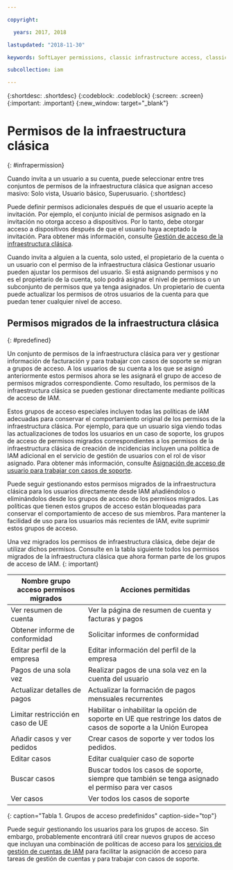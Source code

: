 ```yaml
---

copyright:

  years: 2017, 2018

lastupdated: "2018-11-30"

keywords: SoftLayer permissions, classic infrastructure access, classic infrastructure permission, migrated SoftLayer permissions, migrated permission access group

subcollection: iam

---
```


{:shortdesc: .shortdesc}
{:codeblock: .codeblock}
{:screen: .screen}
{:important: .important}
{:new_window: target="_blank"}

# Permisos de la infraestructura clásica
{: #infrapermission}

Cuando invita a un usuario a su cuenta, puede seleccionar entre tres conjuntos de permisos de la infraestructura clásica que asignan acceso masivo: Solo vista, Usuario básico, Superusuario.
{:shortdesc}

Puede definir permisos adicionales después de que el usuario acepte la invitación. Por ejemplo, el conjunto inicial de permisos asignado en la invitación no otorga acceso a dispositivos. Por lo tanto, debe otorgar acceso a dispositivos después de que el usuario haya aceptado la invitación. Para obtener más información, consulte [Gestión de acceso de la infraestructura clásica](/docs/iam/mnginfra.html#mngclassicinfra).

Cuando invita a alguien a la cuenta, solo usted, el propietario de la cuenta o un usuario con el permiso de la infraestructura clásica Gestionar usuario pueden ajustar los permisos del usuario. Si está asignando permisos y no es el propietario de la cuenta, solo podrá asignar el nivel de permisos o un subconjunto de permisos que ya tenga asignados. Un propietario de cuenta puede actualizar los permisos de otros usuarios de la cuenta para que puedan tener cualquier nivel de acceso.


## Permisos migrados de la infraestructura clásica
{: #predefined}

Un conjunto de permisos de la infraestructura clásica para ver y gestionar información de facturación y para trabajar con casos de soporte se migran a grupos de acceso. A los usuarios de su cuenta a los que se asignó anteriormente estos permisos ahora se les asignará el grupo de acceso de permisos migrados correspondiente. Como resultado, los permisos de la infraestructura clásica se pueden gestionar directamente mediante políticas de acceso de IAM.

Estos grupos de acceso especiales incluyen todas las políticas de IAM adecuadas para conservar el comportamiento original de los permisos de la infraestructura clásica. Por ejemplo, para que un usuario siga viendo todas las actualizaciones de todos los usuarios en un caso de soporte, los grupos de acceso de permisos migrados correspondientes a los permisos de la infraestructura clásica de creación de incidencias incluyen una política de IAM adicional en el servicio de gestión de usuarios con el rol de visor asignado. Para obtener más información, consulte [Asignación de acceso de usuario para trabajar con casos de soporte](/docs/get-support/support_access.html#access).

Puede seguir gestionando estos permisos migrados de la infraestructura clásica para los usuarios directamente desde IAM añadiéndolos o eliminándolos desde los grupos de acceso de los permisos migrados. Las políticas que tienen estos grupos de acceso están bloqueadas para conservar el comportamiento de acceso de sus miembros. Para mantener la facilidad de uso para los usuarios más recientes de IAM, evite suprimir estos grupos de acceso.

Una vez migrados los permisos de infraestructura clásica, debe dejar de utilizar dichos permisos. Consulte en la tabla siguiente todos los permisos migrados de la infraestructura clásica que ahora forman parte de los grupos de acceso de IAM.
{: important}

| Nombre grupo acceso permisos migrados | Acciones permitidas |
|----------|---------|
| Ver resumen de cuenta | Ver la página de resumen de cuenta y facturas y pagos |
| Obtener informe de conformidad | Solicitar informes de conformidad |
| Editar perfil de la empresa | Editar información del perfil de la empresa |
| Pagos de una sola vez | Realizar pagos de una sola vez en la cuenta del usuario |
| Actualizar detalles de pagos | Actualizar la formación de pagos mensuales recurrentes |
| Limitar restricción en caso de UE | Habilitar o inhabilitar la opción de soporte en UE que restringe los datos de casos de soporte a la Unión Europea  |
| Añadir casos y ver pedidos | Crear casos de soporte y ver todos los pedidos.  |
| Editar casos | Editar cualquier caso de soporte |
| Buscar casos | Buscar todos los casos de soporte, siempre que también se tenga asignado el permiso para ver casos |
| Ver casos | Ver todos los casos de soporte |
{: caption="Tabla 1. Grupos de acceso predefinidos" caption-side="top"}

Puede seguir gestionando los usuarios para los grupos de acceso. Sin embargo, probablemente encontrará útil crear nuevos grupos de acceso que incluyan una combinación de políticas de acceso para los [servicios de gestión de cuentas de IAM](/docs/iam?topic=iam-account-services#account-services) para facilitar la asignación de acceso para tareas de gestión de cuentas y para trabajar con casos de soporte.
